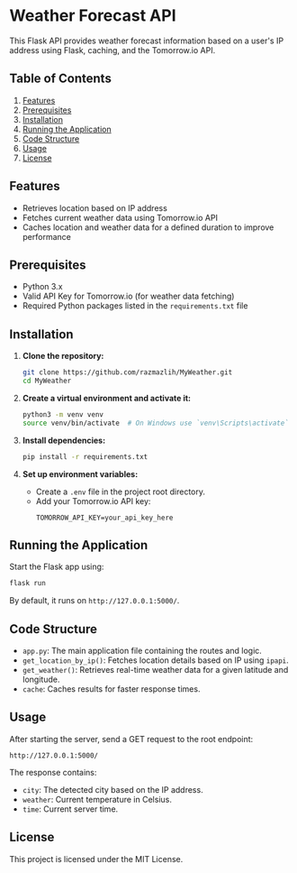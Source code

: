 
# Weather Forecast API

This Flask API provides weather forecast information based on a user's IP address using Flask, caching, and the Tomorrow.io API.

## Table of Contents

1. [Features](#features)
2. [Prerequisites](#prerequisites)
3. [Installation](#installation)
4. [Running the Application](#running-the-application)
5. [Code Structure](#code-structure)
6. [Usage](#usage)
7. [License](#license)

## Features

- Retrieves location based on IP address
- Fetches current weather data using Tomorrow.io API
- Caches location and weather data for a defined duration to improve performance

## Prerequisites

- Python 3.x
- Valid API Key for Tomorrow.io (for weather data fetching)
- Required Python packages listed in the `requirements.txt` file

## Installation

1. **Clone the repository:**
   ```bash
   git clone https://github.com/razmazlih/MyWeather.git
   cd MyWeather
   ```

2. **Create a virtual environment and activate it:**
   ```bash
   python3 -m venv venv
   source venv/bin/activate  # On Windows use `venv\Scripts\activate`
   ```

3. **Install dependencies:**
   ```bash
   pip install -r requirements.txt
   ```

4. **Set up environment variables:**
   - Create a `.env` file in the project root directory.
   - Add your Tomorrow.io API key:
     ```
     TOMORROW_API_KEY=your_api_key_here
     ```

## Running the Application

Start the Flask app using:
```bash
flask run
```

By default, it runs on `http://127.0.0.1:5000/`.

## Code Structure

- `app.py`: The main application file containing the routes and logic.
- `get_location_by_ip()`: Fetches location details based on IP using `ipapi`.
- `get_weather()`: Retrieves real-time weather data for a given latitude and longitude.
- `cache`: Caches results for faster response times.

## Usage

After starting the server, send a GET request to the root endpoint:
```
http://127.0.0.1:5000/
```

The response contains:
- `city`: The detected city based on the IP address.
- `weather`: Current temperature in Celsius.
- `time`: Current server time.

## License

This project is licensed under the MIT License.

